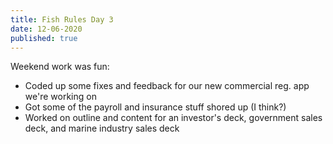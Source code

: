 ```yaml
---
title: Fish Rules Day 3
date: 12-06-2020
published: true
---
```


Weekend work was fun:

- Coded up some fixes and feedback for our new commercial reg. app we're working on
- Got some of the payroll and insurance stuff shored up (I think?)
- Worked on outline and content for an investor's deck, government sales deck, and marine industry sales deck
